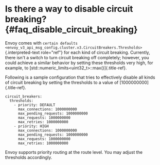Is there a way to disable circuit breaking? {#faq_disable_circuit_breaking}
===========================================

Envoy comes with
`certain defaults <envoy_v3_api_msg_config.cluster.v3.CircuitBreakers.Thresholds>`{.interpreted-text
role="ref"} for each kind of circuit breaking. Currently, there isn\'t a
switch to turn circuit breaking off completely; however, you could
achieve a similar behavior by setting these thresholds very high, for
example, to [std::numeric\_limits\<uint32\_t\>::max()]{.title-ref}.

Following is a sample configuration that tries to effectively disable
all kinds of circuit breaking by setting the thresholds to a value of
[1000000000]{.title-ref}.

``` {.yaml}
circuit_breakers:
  thresholds:
    - priority: DEFAULT
      max_connections: 1000000000
      max_pending_requests: 1000000000
      max_requests: 1000000000
      max_retries: 1000000000
    - priority: HIGH
      max_connections: 1000000000
      max_pending_requests: 1000000000
      max_requests: 1000000000
      max_retries: 1000000000
```

Envoy supports priority routing at the route level. You may adjust the
thresholds accordingly.
